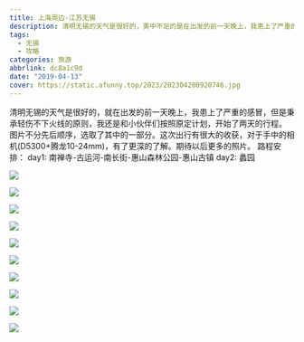 ```yaml
---
title: 上海周边-江苏无锡
description: 清明无锡的天气是很好的，美中不足的是在出发的前一天晚上，我患上了严重的感冒，但是秉承轻伤不下火线的原则，我还是和小伙伴们按照原定计划，开始了两天的行程
tags:
  - 无锡
  - 攻略
categories: 旅游
abbrlink: dc8a1c9d
date: "2019-04-13"
cover: https://static.afunny.top/2023/202304200920746.jpg
---
```


清明无锡的天气是很好的，就在出发的前一天晚上，我患上了严重的感冒，但是秉承轻伤不下火线的原则，我还是和小伙伴们按照原定计划，开始了两天的行程。
图片不分先后顺序，选取了其中的一部分。这次出行有很大的收获，对于手中的相机(D5300+腾龙10-24mm)，有了更深的了解。期待以后更多的照片。
路程安排：
day1: 南禅寺-古运河-南长街-惠山森林公园-惠山古镇
day2: 蠡园

![](https://static.afunny.top/2023/202304200920751.jpg)

![](https://static.afunny.top/2023/202304200920750.jpg)

![](https://static.afunny.top/2023/202304200920749.jpg)

![](https://static.afunny.top/2023/202304200920748.jpg)

![](https://static.afunny.top/2023/202304200920747.jpg)

![](https://static.afunny.top/2023/202304200920746.jpg)

![](https://static.afunny.top/2023/202304200920745.jpg)

![](https://static.afunny.top/2023/202304200920744.jpg)

![](https://static.afunny.top/2023/202304200920743.jpg)

![](https://static.afunny.top/2023/202304200920742.jpg)
